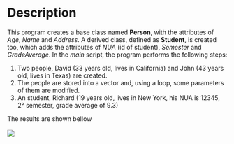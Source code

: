 # Description
This program creates a base class named **Person**, with the attributes of *Age*, *Name* and *Address*. A derived class, defined as **Student**, is created too, which adds the attributes of *NUA* (id of student), *Semester* and *GradeAverage*.
In the *main* script, the program performs the following steps:

1. Two people, David (33 years old, lives in California) and John (43 years old, lives in Texas) are created.
2. The people are stored into a vector and, using a loop, some parameters of them are modified. 
3. An student, Richard (19 years old, lives in New York, his NUA is 12345, 2° semester, grade average of 9.3)

The results are shown bellow <br>  <br>
![](https://github.com/DavidAlba2627/Object-Oriented-Programming-Cpp/blob/main/Code05_classes/Result_Images/Results.png)
